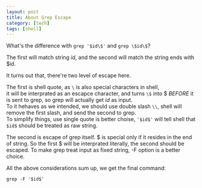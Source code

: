 ```yaml
---
layout: post
title: About Grep Escape
category: [tech]
tags: [shell]
---
```

What's the difference with `grep '$id\$'` and `grep \$id\$`?

The first will match string $id$, and the second will match the string ends with $id.

It turns out that, there're two level of escape here.

The first is shell quote, as `\` is also special characters in shell,  
it will be interprated as an escapce character, and turns `\$` into $ *BEFORE* it is sent to grep,
so grep will actually get $id$ as input.  
To it hehaves as we intended, we should use double slash `\\`, shell will remove the first slash, and send the
second to grep.  
To simplify things, use single quote is better choise, `'$id$'` will tell shell that `$id$` should be treated
as raw string.

The second is escape of grep itself. $ is special only if it resides in the end of string. So the first $ will be interprated
literally, the second should be escaped. To make grep treat input as fixed string, -F option is a better choice.

All the above considerations sum up, we get the final command:

    grep -F '$id$'